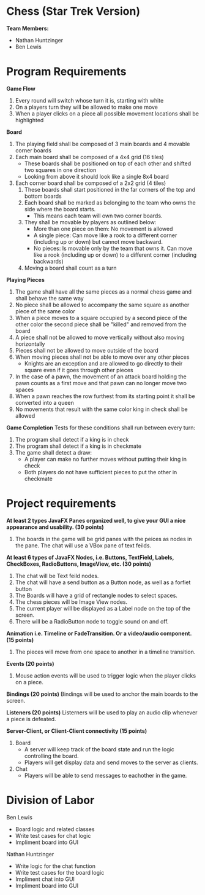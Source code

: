 # Chess (Star Trek Version)


**Team Members:**

- Nathan Huntzinger
- Ben Lewis


# Program Requirements

**Game Flow**
1. Every round will switch whose turn it is, starting with white
2. On a players turn they will be allowed to make one move
3. When a player clicks on a piece all possible movement locations shall be highlighted

**Board**
1. The playing field shall be composed of 3 main boards and 4 movable corner boards
2. Each main board shall be composed of a 4x4 grid (16 tiles)
    - These boards shall be positioned on top of each other and shifted two squares in one direction
    - Looking from above it should look like a single 8x4 board
4. Each corner board shall be composed of a 2x2 grid (4 tiles)
    1. These boards shall start positioned in the far corners of the top and bottom boards
    2. Each board shall be marked as belonging to the team who owns the side where the board starts.
        - This means each team will own two corner boards.
    3. They shall be movable by players as outlined below:
        - More than one piece on them: No movement is allowed
        - A single piece: Can move like a rook to a different corner (including up or down) but cannot move backward.
        - No pieces: Is movable only by the team that owns it. Can move like a rook (including up or down) to a different corner (including backwards)
    4. Moving a board shall count as a turn

**Playing Pieces**
1. The game shall have all the same pieces as a normal chess game and shall behave the same way
2. No piece shall be allowed to accompany the same square as another piece of the same color
3. When a piece moves to a square occupied by a second piece of the other color the second piece shall be "killed" and removed from the board
4. A piece shall not be allowed to move vertically without also moving horizontally
5. Pieces shall not be allowed to move outside of the board
6. When moving pieces shall not be able to move over any other pieces
    - Knights are an exception and are allowed to go directly to their square even if it goes through other pieces
7. In the case of a pawn, the movement of an attack board holding the pawn counts as a first move and that pawn can no longer move two spaces
8. When a pawn reaches the row furthest from its starting point it shall be converted into a queen
9. No movements that result with the same color king in check shall be allowed

**Game Completion**
Tests for these conditions shall run between every turn:
1. The program shall detect if a king is in check
2. The program shall detect if a king is in checkmate
3. The game shall detect a draw:
    - A player can make no further moves without putting their king in check
    - Both players do not have sufficient pieces to put the other in checkmate
    
# Project requirements
**At least 2 types JavaFX Panes organized well, to give your GUI a nice appearance and usability. (30 points)**
1. The boards in the game will be grid panes with the peices as nodes in the pane. The chat will use a VBox pane of text feilds.

**At least 6 types of JavaFX Nodes, i.e. Buttons, TextField, Labels, CheckBoxes, RadioButtons, ImageView, etc. (30 points)**
1. The chat will be Text feild nodes.
2. The chat will have a send button as a Button node, as well as a forfiet button
3. The Boards will have a grid of rectangle nodes to select spaces.
4. The chess pieces will be Image View nodes.
5. The current player will be displayed as a Label node on the top of the screen.
6. There will be a RadioButton node to toggle sound on and off.

**Animation i.e. Timeline or FadeTransition.  Or a video/audio component. (15 points)**
1. The pieces will move from one space to another in a timeline transition.

**Events (20 points)**
1. Mouse action events will be used to trigger logic when the player clicks on a piece.

**Bindings (20 points)**
Bindings will be used to anchor the main boards to the screen.

**Listeners (20 points)**
Listerners will be used to play an audio clip whenever a piece is defeated.

**Server-Client, or Client-Client connectivity (15 points)**
1. Board
    - A server will keep track of the board state and run the logic controlling the board.
    - Players will get display data and send moves to the server as clients.
2. Chat
    - Players will be able to send messages to eachother in the game.

# Division of Labor
Ben Lewis
 - Board logic and related classes
 - Write test cases for chat logic
 - Impliment board into GUI
 
 Nathan Huntzinger
 - Write logic for the chat function
 - Write test cases for the board logic
 - Impliment chat into GUI
 - Impliment board into GUI
